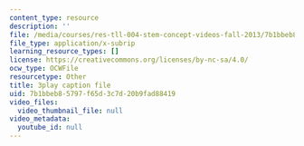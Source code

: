 ```yaml
---
content_type: resource
description: ''
file: /media/courses/res-tll-004-stem-concept-videos-fall-2013/7b1bbeb85797f65d3c7d20b9fad88419_IEPuLyxRmJc.srt
file_type: application/x-subrip
learning_resource_types: []
license: https://creativecommons.org/licenses/by-nc-sa/4.0/
ocw_type: OCWFile
resourcetype: Other
title: 3play caption file
uid: 7b1bbeb8-5797-f65d-3c7d-20b9fad88419
video_files:
  video_thumbnail_file: null
video_metadata:
  youtube_id: null
---
```

